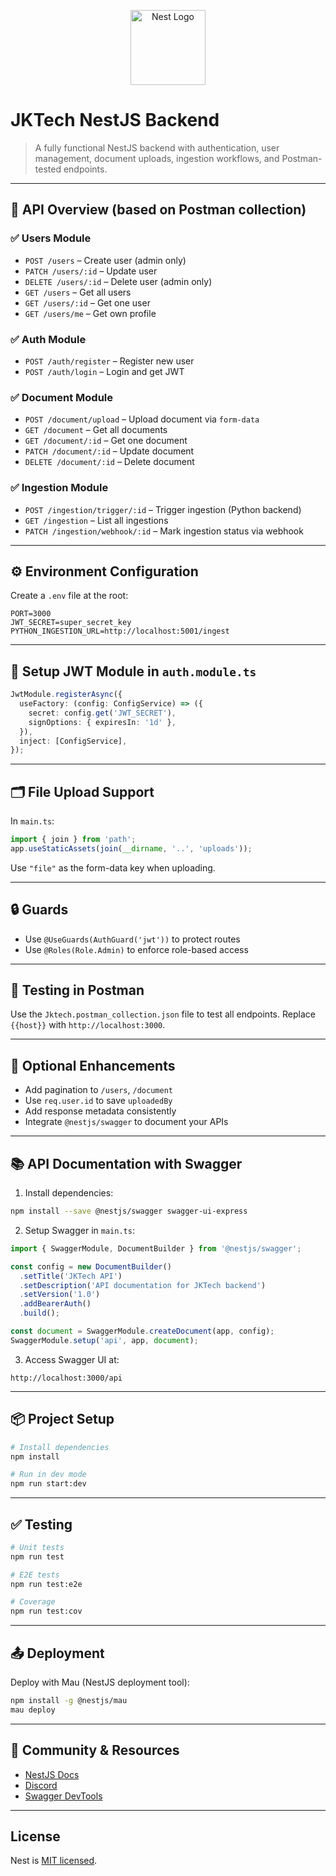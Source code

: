 <p align="center">
  <a href="http://nestjs.com/" target="blank"><img src="https://nestjs.com/img/logo-small.svg" width="120" alt="Nest Logo" /></a>
</p>

# JKTech NestJS Backend

> A fully functional NestJS backend with authentication, user management, document uploads, ingestion workflows, and Postman-tested endpoints.

---

## 🚀 API Overview (based on Postman collection)

### ✅ Users Module

- `POST /users` – Create user (admin only)
- `PATCH /users/:id` – Update user
- `DELETE /users/:id` – Delete user (admin only)
- `GET /users` – Get all users
- `GET /users/:id` – Get one user
- `GET /users/me` – Get own profile

### ✅ Auth Module

- `POST /auth/register` – Register new user
- `POST /auth/login` – Login and get JWT

### ✅ Document Module

- `POST /document/upload` – Upload document via `form-data`
- `GET /document` – Get all documents
- `GET /document/:id` – Get one document
- `PATCH /document/:id` – Update document
- `DELETE /document/:id` – Delete document

### ✅ Ingestion Module

- `POST /ingestion/trigger/:id` – Trigger ingestion (Python backend)
- `GET /ingestion` – List all ingestions
- `PATCH /ingestion/webhook/:id` – Mark ingestion status via webhook

---

## ⚙️ Environment Configuration

Create a `.env` file at the root:

```env
PORT=3000
JWT_SECRET=super_secret_key
PYTHON_INGESTION_URL=http://localhost:5001/ingest
```

---

## 🧩 Setup JWT Module in `auth.module.ts`

```ts
JwtModule.registerAsync({
  useFactory: (config: ConfigService) => ({
    secret: config.get('JWT_SECRET'),
    signOptions: { expiresIn: '1d' },
  }),
  inject: [ConfigService],
});
```

---

## 🗂️ File Upload Support

In `main.ts`:

```ts
import { join } from 'path';
app.useStaticAssets(join(__dirname, '..', 'uploads'));
```

Use `"file"` as the form-data key when uploading.

---

## 🔒 Guards

- Use `@UseGuards(AuthGuard('jwt'))` to protect routes
- Use `@Roles(Role.Admin)` to enforce role-based access

---

## 🧪 Testing in Postman

Use the `Jktech.postman_collection.json` file to test all endpoints. Replace `{{host}}` with `http://localhost:3000`.

---

## 🧠 Optional Enhancements

- Add pagination to `/users`, `/document`
- Use `req.user.id` to save `uploadedBy`
- Add response metadata consistently
- Integrate `@nestjs/swagger` to document your APIs

---

## 📚 API Documentation with Swagger

1. Install dependencies:
```bash
npm install --save @nestjs/swagger swagger-ui-express
```

2. Setup Swagger in `main.ts`:
```ts
import { SwaggerModule, DocumentBuilder } from '@nestjs/swagger';

const config = new DocumentBuilder()
  .setTitle('JKTech API')
  .setDescription('API documentation for JKTech backend')
  .setVersion('1.0')
  .addBearerAuth()
  .build();

const document = SwaggerModule.createDocument(app, config);
SwaggerModule.setup('api', app, document);
```

3. Access Swagger UI at:
```
http://localhost:3000/api
```

---

## 📦 Project Setup

```bash
# Install dependencies
npm install

# Run in dev mode
npm run start:dev
```

---

## ✅ Testing

```bash
# Unit tests
npm run test

# E2E tests
npm run test:e2e

# Coverage
npm run test:cov
```

---

## 📤 Deployment

Deploy with Mau (NestJS deployment tool):

```bash
npm install -g @nestjs/mau
mau deploy
```

---

## 👥 Community & Resources

- [NestJS Docs](https://docs.nestjs.com)
- [Discord](https://discord.gg/G7Qnnhy)
- [Swagger DevTools](https://devtools.nestjs.com)

---

## License

Nest is [MIT licensed](https://github.com/nestjs/nest/blob/master/LICENSE).
